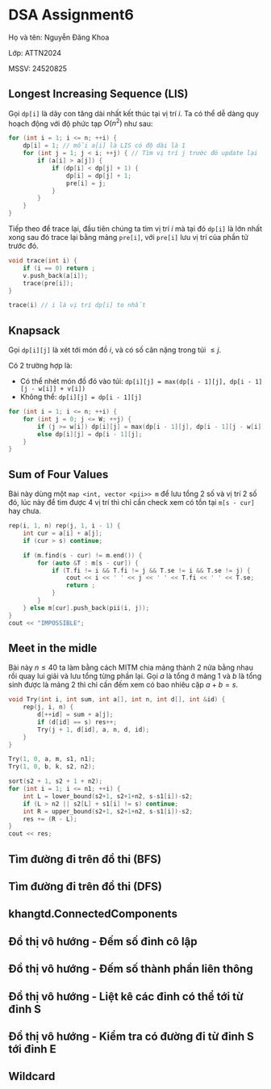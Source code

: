 # DSA Assignment6

Họ và tên: Nguyễn Đăng Khoa

Lớp: ATTN2024

MSSV: 24520825

## Longest Increasing Sequence (LIS)	
Gọi ```dp[i]``` là dãy con tăng dài nhất kết thúc tại vị trí $i$. Ta có thể dễ dàng quy hoạch động với độ phức tạp $O(n^2)$ như sau:
```C++
for (int i = 1; i <= n; ++i) {
    dp[i] = 1; // mỗi a[i] là LIS có độ dài là 1
    for (int j = 1; j < i; ++j) { // Tìm vị trí j trước đó update lại 
        if (a[i] > a[j]) {
            if (dp[i] < dp[j] + 1) {
                dp[i] = dp[j] + 1;
                pre[i] = j;
            }
        }
    }
}
```

Tiếp theo để trace lại, đầu tiên chúng ta tìm vị trí $i$ mà tại đó ```dp[i]``` là lớn nhất xong sau đó trace lại bằng mảng ```pre[i]```, với ```pre[i]``` lưu vị trí của phần tử trước đó.
```C++
void trace(int i) { 
    if (i == 0) return ;
    v.push_back(a[i]);
    trace(pre[i]);
}

trace(i) // i là vị trí dp[i] to nhất 
```

## Knapsack	

Gọi ```dp[i][j]``` là xét tới món đồ $i$, và có số cân nặng trong túi $\leq j$. 

Có 2 trường hợp là:
- Có thể nhét món đồ đó vào túi: ```dp[i][j] = max(dp[i - 1][j], dp[i - 1][j - w[i]] + v[i])```
- Không thể: ```dp[i][j] = dp[i - 1][j]```
```C++
for (int i = 1; i <= n; ++i) {
    for (int j = 0; j <= W; ++j) {
        if (j >= w[i]) dp[i][j] = max(dp[i - 1][j], dp[i - 1][j - w[i]] + v[i]);
        else dp[i][j] = dp[i - 1][j];
    }
}
```
## Sum of Four Values	
Bài này dùng một ```map <int, vector <pii>> m``` để lưu tổng 2 số và vị trí 2 số đó, lúc này để tìm được 4 vị trí thì chỉ cần check xem có tồn tại ```m[s - cur]``` hay chưa.
```C++
rep(i, 1, n) rep(j, 1, i - 1) {
    int cur = a[i] + a[j];
    if (cur > s) continue;

    if (m.find(s - cur) != m.end()) {
        for (auto &T : m[s - cur]) {
            if (T.fi != i && T.fi != j && T.se != i && T.se != j) {
                cout << i << ' ' << j << ' ' << T.fi << ' ' << T.se;
                return ;
            }
        }
    } else m[cur].push_back(pii(i, j));
}
cout << "IMPOSSIBLE";
```
## Meet in the midle	
Bài này $n \leq 40$ ta làm bằng cách MITM chia mảng thành 2 nửa bằng nhau rồi quay lui giải và lưu tổng từng phần lại. Gọi $a$ là tổng ở mảng 1 và $b$ là tổng sinh được là mảng 2 thì chỉ cần đếm xem có bao nhiêu cặp $a + b = s$.
```C++
void Try(int i, int sum, int a[], int n, int d[], int &id) {
    rep(j, i, n) {
        d[++id] = sum + a[j];
        if (d[id] == s) res++;
        Try(j + 1, d[id], a, n, d, id);
    }
}

Try(1, 0, a, m, s1, n1);
Try(1, 0, b, k, s2, n2);

sort(s2 + 1, s2 + 1 + n2);
for (int i = 1; i <= n1; ++i) {
    int L = lower_bound(s2+1, s2+1+n2, s-s1[i])-s2;
    if (L > n2 || s2[L] + s1[i] != s) continue;
    int R = upper_bound(s2+1, s2+1+n2, s-s1[i])-s2;
    res += (R - L);
}
cout << res;
```
## Tìm đường đi trên đồ thi (BFS)	

## Tìm đường đi trên đồ thi (DFS)	
## khangtd.ConnectedComponents	
## Đồ thị vô hướng - Đếm số đỉnh cô lập	
## Đồ thị vô hướng - Đếm số thành phần liên thông	
## Đồ thị vô hướng - Liệt kê các đỉnh có thể tới từ đỉnh S
## Đồ thị vô hướng - Kiểm tra có đường đi từ đỉnh S tới đỉnh E	
## Wildcard	

